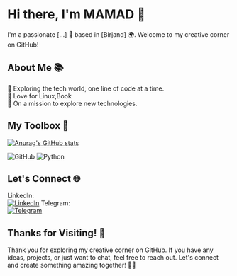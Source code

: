 # Hi there, I'm MAMAD 👋

I'm a passionate [...] 🚀 based in [Birjand] 🌍. Welcome to my creative corner on GitHub!

## About Me 📚

🌱 Exploring the tech world, one line of code at a time.    
🎨 Love for Linux,Book  
🔭 On a mission to explore new technologies.  

## My Toolbox 🧰

[![Anurag's GitHub stats](https://github-readme-stats.vercel.app/api?username=Mamadhub&show_icons=true&theme=dracula)](https://github.com/anuraghazra/github-readme-stats)<br/>

![GitHub](https://img.shields.io/badge/-GitHub-333333?style=flat&logo=github)
![Python](https://img.shields.io/badge/-Python-333333?style=flat&logo=Python)

## Let's Connect 🌐

LinkedIn:<br/> [![LinkedIn](https://img.shields.io/badge/-LinkedIn-0077B5?style=flat&logo=linkedin&logoColor=white)](https://www.linkedin.com/in/mohammadgohari/)
Telegram:<br/> [![Telegram](https://img.shields.io/badge/-Telegram-0077B5?style=flat&logo=telegram&logoColor=white)](https://t.me/mamamamad)

## Thanks for Visiting! 🙌

Thank you for exploring my creative corner on GitHub. If you have any ideas, projects, or just want to chat, feel free to reach out. Let's connect and create something amazing together! 🚀✨

